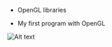 * OpenGL libraries

* My first program with OpenGL

![Alt text](../ScreenShot.png?raw=true "Lecture 03")
